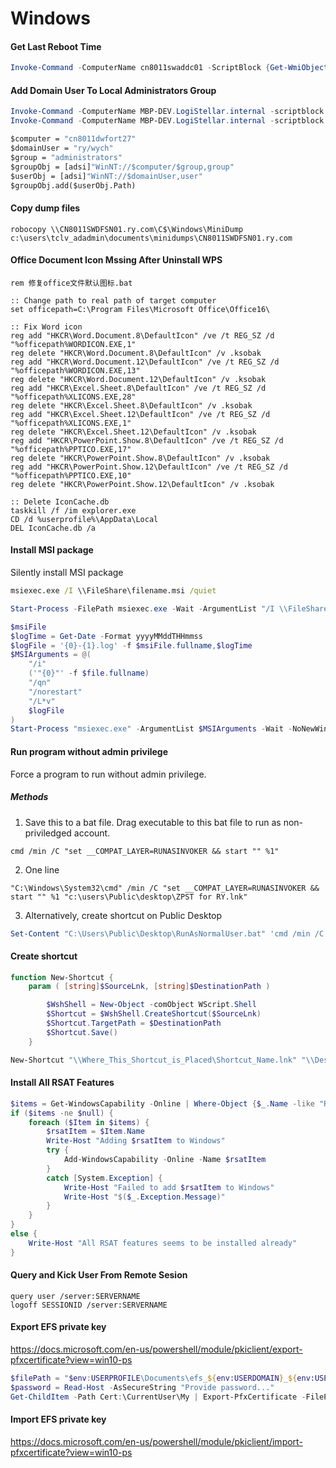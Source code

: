 # Windows
#### Get Last Reboot Time
```PowerShell
Invoke-Command -ComputerName cn8011swaddc01 -ScriptBlock {Get-WmiObject -class Win32_OperatingSystem | Select-Object  __SERVER,@{label='LastBootUpTime';expression={$_.ConvertToDateTime($_.LastBootUpTime)}}|ft}
```
#### Add Domain User To Local Administrators Group
```PowerShell
Invoke-Command -ComputerName MBP-DEV.LogiStellar.internal -scriptblock {net localgroup Administrators /add "LogiStellar\tclyu"}
Invoke-Command -ComputerName MBP-DEV.LogiStellar.internal -scriptblock {Add-LocalGroupMember -Group Administrators -Member "LogiStellar\tclyu"}
```
```cmd
$computer = "cn8011dwfort27"
$domainUser = "ry/wych"
$group = "administrators"
$groupObj = [adsi]"WinNT://$computer/$group,group"
$userObj = [adsi]"WinNT://$domainUser,user"
$groupObj.add($userObj.Path)
```
#### Copy dump files
```CMD
robocopy \\CN8011SWDFSN01.ry.com\C$\Windows\MiniDump c:\users\tclv_adadmin\documents\minidumps\CN8011SWDFSN01.ry.com
```
#### Office Document Icon Mssing After Uninstall WPS
```CMD
rem 修复office文件默认图标.bat
 
:: Change path to real path of target computer
set officepath=C:\Program Files\Microsoft Office\Office16\
 
:: Fix Word icon
reg add "HKCR\Word.Document.8\DefaultIcon" /ve /t REG_SZ /d "%officepath%WORDICON.EXE,1"
reg delete "HKCR\Word.Document.8\DefaultIcon" /v .ksobak
reg add "HKCR\Word.Document.12\DefaultIcon" /ve /t REG_SZ /d "%officepath%WORDICON.EXE,13"
reg delete "HKCR\Word.Document.12\DefaultIcon" /v .ksobak
reg add "HKCR\Excel.Sheet.8\DefaultIcon" /ve /t REG_SZ /d "%officepath%XLICONS.EXE,28"
reg delete "HKCR\Excel.Sheet.8\DefaultIcon" /v .ksobak
reg add "HKCR\Excel.Sheet.12\DefaultIcon" /ve /t REG_SZ /d "%officepath%XLICONS.EXE,1"
reg delete "HKCR\Excel.Sheet.12\DefaultIcon" /v .ksobak
reg add "HKCR\PowerPoint.Show.8\DefaultIcon" /ve /t REG_SZ /d "%officepath%PPTICO.EXE,17"
reg delete "HKCR\PowerPoint.Show.8\DefaultIcon" /v .ksobak
reg add "HKCR\PowerPoint.Show.12\DefaultIcon" /ve /t REG_SZ /d "%officepath%PPTICO.EXE,10"
reg delete "HKCR\PowerPoint.Show.12\DefaultIcon" /v .ksobak

:: Delete IconCache.db
taskkill /f /im explorer.exe
CD /d %userprofile%\AppData\Local
DEL IconCache.db /a
```
#### Install MSI package
Silently install MSI package
```cmd
msiexec.exe /I \\FileShare\filename.msi /quiet 
```
```PowerShell
Start-Process -FilePath msiexec.exe -Wait -ArgumentList "/I \\FileShare\filename.msi /qn"
```
```PowerShell
$msiFile
$logTime = Get-Date -Format yyyyMMddTHHmmss
$logFile = '{0}-{1}.log' -f $msiFile.fullname,$logTime
$MSIArguments = @(
    "/i"
    ('"{0}"' -f $file.fullname)
    "/qn"
    "/norestart"
    "/L*v"
    $logFile
)
Start-Process "msiexec.exe" -ArgumentList $MSIArguments -Wait -NoNewWindow
```
#### Run program without admin privilege
Force a program to run without admin privilege.
##### Methods

1. Save this to a bat file. Drag executable to this bat file to run as non-priviledged account.
```CMD
cmd /min /C "set __COMPAT_LAYER=RUNASINVOKER && start "" %1"
```
2. One line
```CMD
"C:\Windows\System32\cmd" /min /C "set __COMPAT_LAYER=RUNASINVOKER && start "" %1 "c:\users\Public\desktop\ZPST for RY.lnk"
```
3. Alternatively, create shortcut on Public Desktop
```PowerShell
Set-Content "C:\Users\Public\Desktop\RunAsNormalUser.bat" 'cmd /min /C "set __COMPAT_LAYER=RUNASINVOKER && start "" %1"'
```
#### Create shortcut
```PowerShell
function New-Shortcut {
    param ( [string]$SourceLnk, [string]$DestinationPath )

        $WshShell = New-Object -comObject WScript.Shell
        $Shortcut = $WshShell.CreateShortcut($SourceLnk)
        $Shortcut.TargetPath = $DestinationPath
        $Shortcut.Save()
    }

New-Shortcut "\\Where_This_Shortcut_is_Placed\Shortcut_Name.lnk" "\\Destination_Of_this_shortcut\app.exe"
```

#### Install All RSAT Features
```PowerShell
$items = Get-WindowsCapability -Online | Where-Object {$_.Name -like "Rsat*" -AND $_.State -eq "NotPresent"}
if ($items -ne $null) {
    foreach ($Item in $items) {
        $rsatItem = $Item.Name
        Write-Host "Adding $rsatItem to Windows"
        try {
            Add-WindowsCapability -Online -Name $rsatItem
        }
        catch [System.Exception] {
            Write-Host "Failed to add $rsatItem to Windows"
            Write-Host "$($_.Exception.Message)"
        }
    }
}
else {
    Write-Host "All RSAT features seems to be installed already"
}
```
#### Query and Kick User From Remote Sesion
```BAT
query user /server:SERVERNAME
logoff SESSIONID /server:SERVERNAME
```
#### Export EFS private key
https://docs.microsoft.com/en-us/powershell/module/pkiclient/export-pfxcertificate?view=win10-ps
```PowerShell
$filePath = "$env:USERPROFILE\Documents\efs_${env:USERDOMAIN}_${env:USERNAME}.pfx" # path of exported file
$password = Read-Host -AsSecureString "Provide password..."
Get-ChildItem -Path Cert:\CurrentUser\My | Export-PfxCertificate -FilePath $filePath -Password $password
```
#### Import EFS private key
https://docs.microsoft.com/en-us/powershell/module/pkiclient/import-pfxcertificate?view=win10-ps
```PowerShell

```

